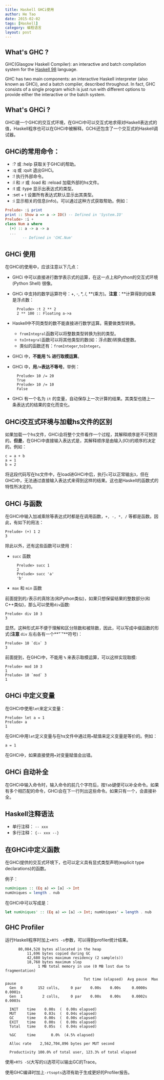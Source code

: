 ```yaml
---
title: Haskell GHCi使用
author: He Tao
date: 2015-02-02
tags: [Haskell]
category: 编程语言
layout: post
---
```


What's GHC ?
-----------

GHC(Glasgow Haskell Compiler):  an interactive and batch compilation system for the [Haskell 98](http://www.haskell.org/ "Haskell") language.

GHC has two main components: an interactive Haskell interpreter (also known as GHCi), and a batch compiler, described throughout. In fact, GHC consists of a single program which is just run with different options to provide either the interactive or the batch system.

What's GHCi ?
-------------

GHCi是一个GHC的交互式环境，在GHCi中可以交互式地求得对Haskell表达式的值，Haskell程序也可以在GHCi中被解释。GCHi还包含了一个交互式的Haskell调试器。

GHCi的常用命令：
---------------

<!--more-->

+ :? 或 :help 获取关于GHCi的帮助。
+ :q 或 :quit 退出GHCi。
+ :!<cmd> 执行外部命令<cmd>。
+ :l 和 :r 或 :load 和 :reload 加载外部的hs文件。
+ :t 或 :type 显示出表达式的类型。
+ :set + t 设置所有表达式默认显示出其类型。
+ :i<name> 显示<name>相关的信息(info)。可以通过这种方式获取帮助。例如：

```haskell
Prelude> :i print
print :: Show a => a -> IO() -- Defined in 'System.IO'
Prelude> :i +
class Num a where
  (+) :: a -> a -> a
  ...
        -- Defined in 'CHC.Num'
```

GHCi 使用
---------

在GHCi的使用中，应该注意以下几点：

+ GHCi 中可以直接进行数学表示式的运算，在这一点上和Python的交互式环境(Python Shell) 很像。
+ GHCi 中支持的数学运算符号：+, -, \*, /, \*\*(乘方)。**注意**：\*\*计算得到的结果是浮点数：
        
        Prelude> :t 2 ** 2
        2 ** 100 :: Floating a->a

+ Haskell中不同类型的数不能直接进行数学运算。需要做类型转换。
    - `fromIntegral`函数可以将整数类型转换为别的类型。
    - `toIntegral`函数可以将其他类型的数(如：浮点数)转换成整数。
    - 类似的函数还有：`fromInteger`,`toInteger`。

+ GHCi 中，**不能用 % 进行取模运算**。
+ GHCi 中，**用`/=`表达不等号**。举例：

        Prelude> 10 /= 20
        True
        Prelude> 10 /= 10
        False

+ GHCi 有一个名为 `it` 的变量，自动保存上一次计算的结果。其类型也随上一条表达式的结果的变化而变化。

GHCi交互式环境与加载hs文件的区别
--------------------------------

如果加载一个hs文件，GHCi会将整个文件看作一个过程，其解释顺序是不可预测的。**但是**，在GHCi中直接输入表达式是，其解释顺序是由输入(IO)的顺序的决定的。例如：

    c = a + b
    a = 1
    b = 2

将这段代码写在hs文件中，在load进GHCi中后，执行`c`可以正常输出`3`，但在GHCi中，无法通过直接输入表达式来得到这样的结果。这也是Haskell的函数式的特性所决定的。

GHCi 与函数
-----------

在GHCi中输入加减乘除等表达式时都是在调用函数，`+, -, *, /` 等都是函数。因此，有如下的用法：

    Prelude> (+) 1 2
    3

除此以外，还有这些函数可以使用：

+ `succ` 函数

        Prelude> succ 1
        2
        Prelude> succ 'a'
        'b'

+ `max` 和 `min` 函数

前面提到的`/`表示的真除法(和Python类似)，如果只想保留结果的整数部分(和C++类似)，那么可以使用`div`函数:

    Prelude> div 10 3
    3

显然，这种形式并不便于理解和区分除数和被除数，因此，可以写成中缀函数的形式(**注意** `div` 左右各有一个**"\`"**符号)：

    Prelude> 10 `div` 3
    3

前面提到，在GHCi中，不能用 `%` 来表示取模运算，可以这样实现取模:

    Prelude> mod 10 3
    1
    Prelude> 10 `mod` 3
    1

GHCi 中定义变量
----------------

在GHCi中使用`let`来定义变量：

    Prelude> let a = 1
    Prelude> a
    1

在GHCi中用`let`定义变量与在hs文件中通过用`=`赋值来定义变量是等价的。例如：

    a = 1

在GHCi中，如果直接使用`=`对变量赋值会出错。

GHCi 自动补全
-------------

在GHCi中输入命令时，输入命令的前几个字符后，按`Tab`键便可以补全命令。如果有多个相匹配的命令，GHCi会在下一行列出这些命令。如果只有一个，会直接补全。

Haskell注释语法
--------------

+ 单行注释： `-- xxx`
+ 多行注释： `{-- xxx --}`

在GHCi中定义函数
---------------

在GHCi提供的交互式环境下，也可以定义具有显式类型声明(explicit type declarations)的函数。

例子：

```haskell
numUniques :: (Eq a) => [a] -> Int  
numUniques = length . nub
```

在GHCi中可以写成是：

```haskell
let numUniques' :: (Eq a) => [a] -> Int; numUniques' = length . nub
```

GHC Profiler
------------

运行Haskell程序时加上`+RTS -s`参数，可以得到profiler统计结果。

```
      80,084,528 bytes allocated in the heap
          11,696 bytes copied during GC
          42,680 bytes maximum residency (2 sample(s))
          18,760 bytes maximum slop
               1 MB total memory in use (0 MB lost due to fragmentation)

                                    Tot time (elapsed)  Avg pause  Max pause
  Gen  0       152 colls,     0 par    0.00s    0.00s     0.0000s    0.0001s
  Gen  1         2 colls,     0 par    0.00s    0.00s     0.0002s    0.0003s

  INIT    time    0.00s  (  0.00s elapsed)
  MUT     time    0.03s  (  0.04s elapsed)
  GC      time    0.00s  (  0.00s elapsed)
  EXIT    time    0.00s  (  0.00s elapsed)
  Total   time    0.05s  (  0.04s elapsed)

  %GC     time       0.0%  (4.5% elapsed)

  Alloc rate    2,562,704,896 bytes per MUT second

  Productivity 100.0% of total user, 123.3% of total elapsed
```

使用`+RTS -S`(大写的`S`)选项可以输出GC的Trace。

使用GHC编译时加上`-rtsopts`选项有助于生成更好的Profiler报告。
